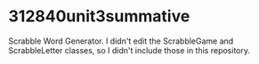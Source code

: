 # 312840unit3summative
Scrabble Word Generator. I didn't edit the ScrabbleGame and ScrabbleLetter classes, so I didn't include those in this repository.
